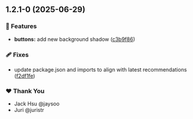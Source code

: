 ## 1.2.1-0 (2025-06-29)

### 🚀 Features

- **buttons:** add new background shadow ([c3b9f86](https://github.com/AwesomeLect/tuskydesign/commit/c3b9f86))

### 🩹 Fixes

- update package.json and imports to align with latest recommendations ([f2df1fe](https://github.com/AwesomeLect/tuskydesign/commit/f2df1fe))

### ❤️ Thank You

- Jack Hsu @jaysoo
- Juri @juristr